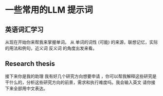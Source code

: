 # 一些常用的LLM 提示词

## 英语词汇学习
从现在开始你来帮我来掌握单词。 从 单词的词性 (可能) 的来源，联想记忆，实际的用法和例句，近义词 反义词 的角度出发来看。

## Research thesis
接下来你是我的助理 我有好几个研究方向想要申请 ，你可以帮我解释这些研究是干什么的，分析这些研究方向的前景，需求和执行难度吗。我会输入英文 请你接下来全部用中文表达。